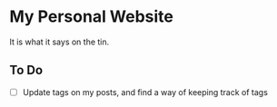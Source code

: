 # My Personal Website
It is what it says on the tin.

## To Do
- [ ] Update tags on my posts, and find a way of keeping track of tags
